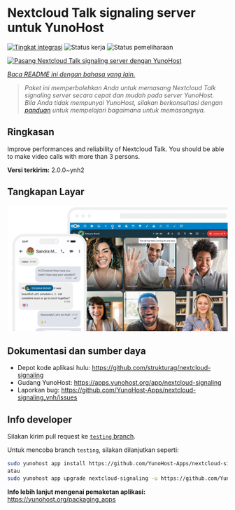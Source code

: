 <!--
N.B.: README ini dibuat secara otomatis oleh <https://github.com/YunoHost/apps/tree/master/tools/readme_generator>
Ini TIDAK boleh diedit dengan tangan.
-->

# Nextcloud Talk signaling server untuk YunoHost

[![Tingkat integrasi](https://dash.yunohost.org/integration/nextcloud-signaling.svg)](https://ci-apps.yunohost.org/ci/apps/nextcloud-signaling/) ![Status kerja](https://ci-apps.yunohost.org/ci/badges/nextcloud-signaling.status.svg) ![Status pemeliharaan](https://ci-apps.yunohost.org/ci/badges/nextcloud-signaling.maintain.svg)

[![Pasang Nextcloud Talk signaling server dengan YunoHost](https://install-app.yunohost.org/install-with-yunohost.svg)](https://install-app.yunohost.org/?app=nextcloud-signaling)

*[Baca README ini dengan bahasa yang lain.](./ALL_README.md)*

> *Paket ini memperbolehkan Anda untuk memasang Nextcloud Talk signaling server secara cepat dan mudah pada server YunoHost.*  
> *Bila Anda tidak mempunyai YunoHost, silakan berkonsultasi dengan [panduan](https://yunohost.org/install) untuk mempelajari bagaimana untuk memasangnya.*

## Ringkasan

Improve performances and reliability of Nextcloud Talk. You should be able to make video calls with more than 3 persons.


**Versi terkirim:** 2.0.0~ynh2

## Tangkapan Layar

![Tangkapan Layar pada Nextcloud Talk signaling server](./doc/screenshots/nextcloud-hub7-talk-preview.webp)

## Dokumentasi dan sumber daya

- Depot kode aplikasi hulu: <https://github.com/strukturag/nextcloud-signaling>
- Gudang YunoHost: <https://apps.yunohost.org/app/nextcloud-signaling>
- Laporkan bug: <https://github.com/YunoHost-Apps/nextcloud-signaling_ynh/issues>

## Info developer

Silakan kirim pull request ke [`testing` branch](https://github.com/YunoHost-Apps/nextcloud-signaling_ynh/tree/testing).

Untuk mencoba branch `testing`, silakan dilanjutkan seperti:

```bash
sudo yunohost app install https://github.com/YunoHost-Apps/nextcloud-signaling_ynh/tree/testing --debug
atau
sudo yunohost app upgrade nextcloud-signaling -u https://github.com/YunoHost-Apps/nextcloud-signaling_ynh/tree/testing --debug
```

**Info lebih lanjut mengenai pemaketan aplikasi:** <https://yunohost.org/packaging_apps>
